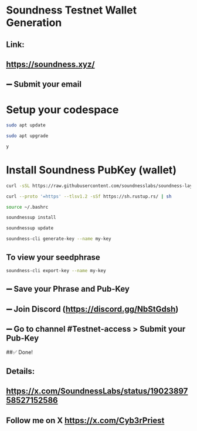 # Soundness Testnet Wallet Generation
## Link:
## https://soundness.xyz/
## ➖ Submit your email

# Setup your codespace
```bash
sudo apt update
```
```bash
sudo apt upgrade
```
```bash
y
```
# Install Soundness PubKey (wallet)
```bash
curl -sSL https://raw.githubusercontent.com/soundnesslabs/soundness-layer/main/soundnessup/install | bash
```
```bash
curl --proto '=https' --tlsv1.2 -sSf https://sh.rustup.rs/ | sh
```
```bash
source ~/.bashrc
```
```bash
soundnessup install
```
```bash
soundnessup update
```
```bash
soundness-cli generate-key --name my-key
```
## To view your seedphrase
```bash
soundness-cli export-key --name my-key
```
## ➖ Save your Phrase and Pub-Key
## ➖ Join Discord (https://discord.gg/NbStGdsh)
## ➖ Go to channel #Testnet-access > Submit your Pub-Key
##✅ Done!

## Details: 
## https://x.com/SoundnessLabs/status/1902389758527152586

## Follow me on X https://x.com/Cyb3rPriest
